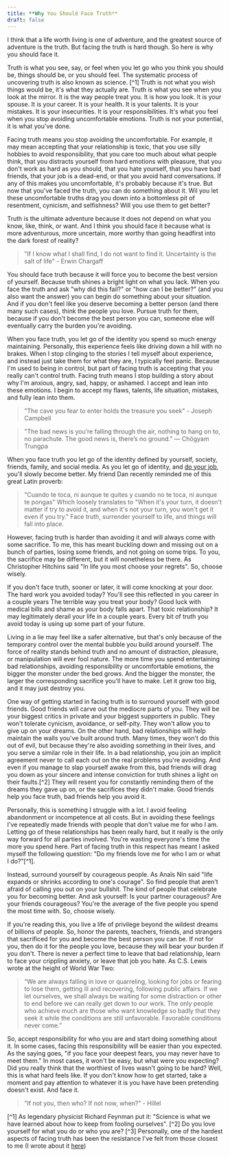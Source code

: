 ```yaml
---
title: **Why You Should Face Truth**
draft: false
---
```


I think that a life worth living is one of adventure, and the greatest source of adventure is the truth.
But facing the truth is hard though. 
So here is why you should face it. 

Truth is what you see, say, or feel when you let go who you think you should be, things should be, or you should feel. 
The systematic process of uncovering truth is also known as science. [^1]
Truth is not what you wish things would be, it's what they actually are. 
Truth is what you see when you look at the mirror. 
It is the way people treat you.
It is how you look.
It is your spouse. 
It is your career. 
It is your health.
It is your talents.
It is your mistakes. 
It is your insecurities. 
It is your responsibilities.
It's what you feel when you stop avoiding uncomfortable emotions.
Truth is not your potential, it is what you've done. 

Facing truth means you stop avoiding the uncomfortable.
For example, it may mean accepting that your relationship is toxic, that you use silly hobbies to avoid responsibility, that you care too much about what people think, that you distracts yourself from hard emotions with pleasure, that you don't work as hard as you should, that you hate yourself, that you have bad friends, that your job is a dead-end, or that you avoid hard conversations. 
If any of this makes you uncomfortable, it's probably because it's true. 
But now that you've faced the truth, you can do something about it. 
Wil you let these uncomfortable truths drag you down into a bottomless pit of resentment, cynicism, and selfishness?
Will you use them to get better?

Truth is the ultimate adventure because it does not depend on what you know, like, think, or want. 
And I think you should face it because what is more adventurous, more uncertain, more worthy than going headfirst into the dark forest of reality?

> "If I know what I shall find, I do not want to find it. Uncertainty is the salt of life" - Erwin Chargaff

You should face truth because it will force you to become the best version of yourself. 
Because truth shines a bright light on what you lack. 
When you face the truth and ask "why did this fail?" or "how can I be better?" (and you also want the answer) you can begin do something about your situation. 
And if you don't feel like you deserve becoming a better person (and there many such cases), think the people you love. 
Pursue truth for them, because if you don't become the best person you can, someone else will eventually carry the burden you're avoiding.

When you face truth, you let go of the identity you spend so much energy maintaining. 
Personally, this experience feels like driving down a hill with no brakes.
When I stop clinging to the stories I tell myself about experience, and instead just take them for what they are, I typically feel panic.
Because I'm used to being in control, but part of facing truth is accepting that you really can't control truth.
Facing truth means I stop building a story about why I'm anxious, angry, sad, happy, or ashamed. 
I accept and lean into these emotions. 
I begin to accept my flaws, talents, life situation, mistakes, and fully lean into them. 

> "The cave you fear to enter holds the treasure you seek" - Joseph Campbell 

> "The bad news is you’re falling through the air, nothing to hang on to, no parachute. The good news is, there’s no ground.”
> ― Chögyam Trungpa

When you face truth you let go of the identity defined by yourself, society, friends, family, and social media.
As you let go of identity, and [do your job](https://www.attentiveman.com/blog-1/2019/1/31/kq48odczcbpti3ugxy3hcig6zx6bgm), you'll slowly become better.
My friend Dan recently reminded me of this great Latin proverb: 
> "Cuando te toca, ni aunque te quites y cuando no te toca, ni aunque te pongas"
Which loosely translates to "When it's your turn, it doesn't matter if try to avoid it, and when it's not your turn, you won't get it even if you try."
Face truth, surrender yourself to life, and things will fall into place. 

However, facing truth is harder than avoiding it and will always come with some sacrifice. 
To me, this has meant buckling down and missing out on a bunch of parties, losing some friends, and not going on some trips. 
To you, the sacrifice may be different, but it will nonetheless be there. 
As Christopher Hitchins said "In life you most choose your regrets". 
So, choose wisely.

If you don't face truth, sooner or later, it will come knocking at your door. 
The hard work you avoided today? You'll see this reflected in you career in a couple years
The terrible way you treat your body? Good luck with medical bills and shame as your body falls apart. 
That toxic relationship? It may legitimately derail your life in a couple years. 
Every bit of truth you avoid today is using up some part of your future.

Living in a lie may feel like a safer alternative, but that's only because of the temporary control over the mental bubble you build around yourself. 
The force of reality stands behind truth and no amount of distraction, pleasure, or manipulation will ever fool nature.
The more time you spend entertaining bad relationships, avoiding responsibility or uncomfortable emotions, the bigger the monster under the bed grows. 
And the bigger the monster, the larger the corresponding sacrifice you'll have to make.
Let it grow too big, and it may just destroy you.

One way of getting started in facing truth is to surround yourself with good friends.
Good friends will carve out the mediocre parts of you.
They will be your biggest critics in private and your biggest supporters in public. 
They won't tolerate cynicism, avoidance, or self-pity. 
They won't allow you to give up on your dreams.
On the other hand, bad relationships will help maintain the walls you've built around truth.
Many times, they won't do this out of evil, but because they're also avoiding something in their lives, and you serve a similar role in their life. 
In a bad relationship, you join an implicit agreement never to call each out on the real problems you're avoiding. 
And even if you manage to slap yourself awake from this, bad friends will drag you down as your sincere and intense conviction for truth shines a light on their faults.[^2]
They will resent you for constantly reminding them of the dreams they gave up on, or the sacrifices they didn't make.
Good friends help you face truth, bad friends help you avoid it. 

Personally, this is something I struggle with a lot. 
I avoid feeling abandonment or incompetence at all costs. 
But in avoiding these feelings I've repeatedly made friends with people that don't value me for who I am. 
Letting go of these relationships has been really hard, but it really is the only way forward for all parties involved.
You're wasting everyone's time the more you spend here. 
Part of facing truth in this respect has meant I asked myself the following question: "Do my friends love me for who I am or what I do?"[^1]. 

Instead, surround yourself by courageous people. 
As Anaïs Nin said "life expands or shrinks according to one's courage".
So find people that aren't afraid of calling you out on your bullshit. 
The kind of people that celebrate you for becoming better. 
And ask yourself: 
Is your partner courageous? 
Are your friends courageous? 
You're the average of the five people you spend the most time with. 
So, choose wisely. 

If you're reading this, you live a life of privilege beyond the wildest dreams of billions of people. 
So, honor the parents, teachers, friends, and strangers that sacrificed for you and become the best person you can be. 
If not for you, then do it for the people you love, because they will bear your burden if you don't. 
There is never a perfect time to leave that bad relationship, learn to face your crippling anxiety, or leave that job you hate. 
As C.S. Lewis wrote at the height of World War Two: 

> “We are always falling in love or quarreling, looking for jobs or fearing to lose them, getting ill and recovering, following public affairs. 
> If we let ourselves, we shall always be waiting for some distraction or other to end before we can really get down to our work. 
> The only people who achieve much are those who want knowledge so badly that they seek it while the conditions are still unfavorable. 
> Favorable conditions never come.”

So, accept responsibility for who you are and start doing something about it. 
In some cases, facing this responsibility will be easier than you expected.
As the saying goes, "if you face your deepest fears, you may never have to meet them." 
In most cases, it won't be easy, but what were you expecting? 
Did you really think that the worthiest of lives wasn't going to be hard? 
Well, this is what hard feels like. 
If you don't know how to get started, take a moment and pay attention to whatever it is you have have been pretending doesn't exist.
And face it. 

> "If not you, then who? If not now, when?" - Hillel

[^1] As legendary physicist Richard Feynman put it: "Science is what we have learned about how to keep from fooling ourselves".
[^2] Do you love yourself for what you do or who you are? 
[^3] Personally, one of the hardest aspects of facing truth has been the resistance I've felt from those closest to me (I wrote about it [here](unreasonable.md))






























